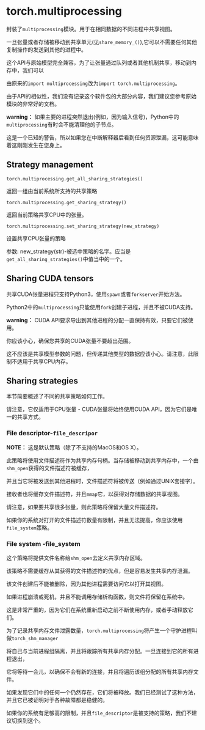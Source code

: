 # torch.multiprocessing

封装了`multiprocessing`模块。用于在相同数据的不同进程中共享视图。

一旦张量或者存储被移动到共享单元(见`share_memory_()`),它可以不需要任何其他复制操作的发送到其他的进程中。

这个API与原始模型完全兼容，为了让张量通过队列或者其他机制共享，移动到内存中，我们可以

由原来的`import multiprocessing`改为`import torch.multiprocessing`。

由于API的相似性，我们没有记录这个软件包的大部分内容，我们建议您参考原始模块的非常好的文档。

**warning：** 如果主要的进程突然退出(例如，因为输入信号)，Python中的`multiprocessing`有时会不能清理他的子节点。

这是一个已知的警告，所以如果您在中断解释器后看到任何资源泄漏，这可能意味着这刚刚发生在您身上。

## Strategy management

```
torch.multiprocessing.get_all_sharing_strategies()
```

返回一组由当前系统所支持的共享策略

```
torch.multiprocessing.get_sharing_strategy()
```

返回当前策略共享CPU中的张量。

```
torch.multiprocessing.set_sharing_strategy(new_strategy)
```

设置共享CPU张量的策略

参数: new_strategy(str)-被选中策略的名字。应当是`get_all_sharing_strategies()`中值当中的一个。

## Sharing CUDA tensors

共享CUDA张量进程只支持Python3，使用`spawn`或者`forkserver`开始方法。

Python2中的`multiprocessing`只能使用`fork`创建子进程，并且不被CUDA支持。

**warning：** CUDA API要求导出到其他进程的分配一直保持有效，只要它们被使用。

你应该小心，确保您共享的CUDA张量不要超出范围。

这不应该是共享模型参数的问题，但传递其他类型的数据应该小心。请注意，此限制不适用于共享CPU内存。

## Sharing strategies

本节简要概述了不同的共享策略如何工作。

请注意，它仅适用于CPU张量 - CUDA张量将始终使用CUDA API，因为它们是唯一的共享方式。

### File descriptor-`file_descripor`

**NOTE：** 这是默认策略（除了不支持的MacOS和OS X）。

此策略将使用文件描述符作为共享内存句柄。当存储被移动到共享内存中，一个由`shm_open`获得的文件描述符被缓存，

并且当它将被发送到其他进程时，文件描述符将被传送（例如通过UNIX套接字）。

接收者也将缓存文件描述符，并且`mmap`它，以获得对存储数据的共享视图。

请注意，如果要共享很多张量，则此策略将保留大量文件描述符。

如果你的系统对打开的文件描述符数量有限制，并且无法提高，你应该使用`file_system`策略。

### File system -file_system

这个策略将提供文件名称给`shm_open`去定义共享内存区域。

该策略不需要缓存从其获得的文件描述符的优点，但是容易发生共享内存泄漏。

该文件创建后不能被删除，因为其他进程需要访问它以打开其视图。

如果进程崩溃或死机，并且不能调用存储析构函数，则文件将保留在系统中。

这是非常严重的，因为它们在系统重新启动之前不断使用内存，或者手动释放它们。

为了记录共享内存文件泄露数量，`torch.multiprocessing`将产生一个守护进程叫做`torch_shm_manager`

将自己与当前进程组隔离，并且将跟踪所有共享内存分配。一旦连接到它的所有进程退出，

它将等待一会儿，以确保不会有新的连接，并且将遍历该组分配的所有共享内存文件。

如果发现它们中的任何一个仍然存在，它们将被释放。我们已经测试了这种方法，并且它已被证明对于各种故障都是稳健的。

如果你的系统有足够高的限制，并且`file_descriptor`是被支持的策略，我们不建议切换到这个。